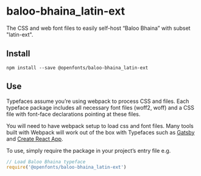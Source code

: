 
# baloo-bhaina_latin-ext

The CSS and web font files to easily self-host “Baloo Bhaina” with subset "latin-ext".

## Install

`npm install --save @openfonts/baloo-bhaina_latin-ext`

## Use

Typefaces assume you’re using webpack to process CSS and files. Each typeface
package includes all necessary font files (woff2, woff) and a CSS file with
font-face declarations pointing at these files.

You will need to have webpack setup to load css and font files. Many tools built
with Webpack will work out of the box with Typefaces such as [Gatsby](https://github.com/gatsbyjs/gatsby)
and [Create React App](https://github.com/facebookincubator/create-react-app).

To use, simply require the package in your project’s entry file e.g.

```javascript
// Load Baloo Bhaina typeface
require('@openfonts/baloo-bhaina_latin-ext')
```
